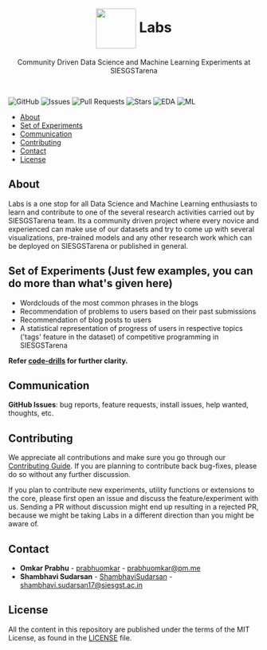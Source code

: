 <h1 align="center">
  <img src="https://res.cloudinary.com/siesgstarena/image/upload/v1576090231/arena/bug4ever2019/assets/labs.png" align="center" height="80">
  Labs
  <br>
</h1>
<p align="center">Community Driven Data Science and Machine Learning Experiments at SIESGSTarena</p>
<br>

![GitHub](https://img.shields.io/github/license/siesgstarena/labs)
![Issues](https://img.shields.io/github/issues/siesgstarena/labs)
![Pull Requests](https://img.shields.io/github/issues-pr-closed/siesgstarena/labs)
![Stars](https://img.shields.io/github/stars/siesgstarena/labs)
![EDA](https://img.shields.io/badge/exploratory--data--analysis-0%20experiments-blueviolet)
![ML](https://img.shields.io/badge/machine--learning-0%20models-important)

- [About](#about)
- [Set of Experiments](#set-of-experiemnts)
- [Communication](#communication)
- [Contributing](#contributing)
- [Contact](#contact)
- [License](#license)

## About
Labs is a one stop for all Data Science and Machine Learning enthusiasts to learn and contribute to one of the several research activities carried out by SIESGSTarena team. Its a community driven project where every novice and experienced can make use of our datasets and try to come up with several visualizations, pre-trained models and any other research work which can be deployed on SIESGSTarena or published in general.

## Set of Experiments (Just few examples, you can do more than what's given here)

* Wordclouds of the most common phrases in the blogs
* Recommendation of problems to users based on their past submissions
* Recommendation of blog posts to users
* A statistical representation of progress of users in respective topics ('tags' feature in the dataset) of competitive programming in SIESGSTarena

**Refer [code-drills](https://www.code-drills.com/) for further clarity.**


## Communication

**GitHub Issues**: bug reports, feature requests, install issues, help wanted, thoughts, etc.

## Contributing

We appreciate all contributions and make sure you go through our [Contributing Guide](CONTRIBUTING.md). If you are planning to contribute back bug-fixes, please do so without any further discussion.  

If you plan to contribute new experiments, utility functions or extensions to the core, please first open an issue and discuss the feature/experiment with us.
Sending a PR without discussion might end up resulting in a rejected PR, because we might be taking Labs in a different direction than you might be aware of.

## Contact

* **Omkar Prabhu** - [prabhuomkar](https://github.com/prabhuomkar) - prabhuomkar@pm.me
* **Shambhavi Sudarsan** - [ShambhaviSudarsan](https://github.com/ShambhaviSudarsan) - shambhavi.sudarsan17@siesgst.ac.in

## License

All the content in this repository are published under the terms of the MIT License, as found in the [LICENSE](LICENSE) file.
